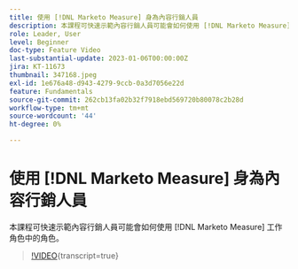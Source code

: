 ```yaml
---
title: 使用 [!DNL Marketo Measure] 身為內容行銷人員
description: 本課程可快速示範內容行銷人員可能會如何使用 [!DNL Marketo Measure] 工作角色中的角色。
role: Leader, User
level: Beginner
doc-type: Feature Video
last-substantial-update: 2023-01-06T00:00:00Z
jira: KT-11673
thumbnail: 347168.jpeg
exl-id: 1e676a48-d943-4279-9ccb-0a3d7056e22d
feature: Fundamentals
source-git-commit: 262cb13fa02b32f7918ebd569720b80078c2b28d
workflow-type: tm+mt
source-wordcount: '44'
ht-degree: 0%

---
```


# 使用 [!DNL Marketo Measure] 身為內容行銷人員

本課程可快速示範內容行銷人員可能會如何使用 [!DNL Marketo Measure] 工作角色中的角色。

>[!VIDEO](https://video.tv.adobe.com/v/347168/?learn=on){transcript=true}
